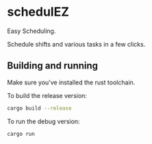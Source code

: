 # schedulEZ

Easy Scheduling.

Schedule shifts and various tasks in a few clicks.

## Building and running

Make sure you've installed the rust toolchain.

To build the release version:
```bash
cargo build --release
```

To run the debug version:
```bash
cargo run
```

